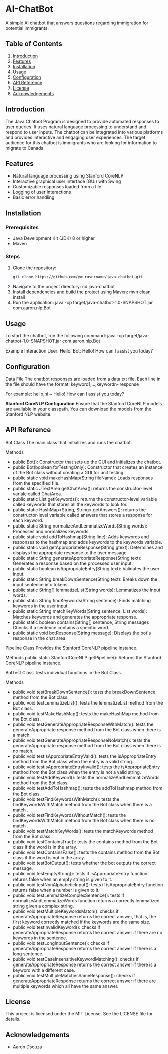 # AI-ChatBot
A simple AI chatbot that answers questions regarding immigration for potential immigrants.

## Table of Contents
1. [Introduction](#introduction)
2. [Features](#features)
3. [Installation](#installation)
4. [Usage](#usage)
5. [Configuration](#configuration)
6. [API Reference](#api-reference)
7. [License](#license)
8. [Acknowledgements](#acknowledgements)

## Introduction
The Java Chatbot Program is designed to provide automated responses to user queries. It uses natural language processing to understand and respond to user inputs. The chatbot can be integrated into various platforms and provides interactive and engaging user experiences. The target audience for this chatbot is immigrants who are looking for information to migrate to Canada.

## Features
- Natural language processing using Stanford CoreNLP
- Interactive graphical user interface (GUI) with Swing
- Customizable responses loaded from a file
- Logging of user interactions
- Basic error handling

## Installation
### Prerequisites
- Java Development Kit (JDK) 8 or higher
- Maven

### Steps
1. Clone the repository:
   ```bash
   git clone https://github.com/yourusername/java-chatbot.git
2. Navigate to the project directory:
   cd java-chatbot
4. Install dependencies and build the project using Maven:
   mvn clean install
5. Run the application:
   java -cp target/java-chatbot-1.0-SNAPSHOT.jar com.aaron.nlp.Bot

## Usage
To start the chatbot, run the following command:
java -cp target/java-chatbot-1.0-SNAPSHOT.jar com.aaron.nlp.Bot

Example Interaction
User: Hello!
Bot: Hello! How can I assist you today?

## Configuration
Data File
The chatbot responses are loaded from a data.txt file. Each line in the file should have the format:
keyword1,...,keywordn~response

For example:
hello,hi ~ Hello! How can I assist you today?

**Stanford CoreNLP Configuration**
Ensure that the Stanford CoreNLP models are available in your classpath. You can download the models from the Stanford NLP website.

## API Reference
Bot Class
The main class that initializes and runs the chatbot.

Methods
- public Bot(): Constructor that sets up the GUI and initializes the chatbot.
- public Bot(boolean forTestingOnly): Constructor that creates an instance of the Bot class without creating a GUI for unit testing.
- public static void makeHashMap(String fileName): Loads responses from the specified file.
- public static JTextArea getChatArea(): returns the constructor-level variale called ChatArea.
- public static List<String> getKeywords(): returns the constructor-level variable called keywords that stores all the keywords to look for.
- public static HashMap<String, String> getAnswers(): returns the constructor-level variable called answers that stores a response for each keyword. 
- public static String normalizeAndLemmatizeWords(String words): Processes and normalizes keywords.
- public static void addToHashmap(String line): Adds keywords and responses to the hashmap and adds keywords to the keywords variable.
- public static void getAppropriateResponse(String gtext): Determines and displays the appropriate response to the user message.
- public static String generateAppropriateResponse(String text): Generates a response based on the processed user input.
- public static boolean isAppropriateEntry(String text): Validates the user input.
- public static String breakDownSentence(String text): Breaks down the input sentence into tokens.
- public static String[] lemmatizeList(String words): Lemmatizes the input words.
- public static String findKeywords(String sentence): Finds matching keywords in the user input.
- public static String matchKeyWords(String sentence, List<String> words): Matches keywords and generates the appropriate response.
- public static boolean contains(String[] sentence, String message): Checks if a sentence contains a specific word.
- public static void botResponse(String message): Displays the bot's response in the chat area.

Pipeline Class
Provides the Stanford CoreNLP pipeline instance.

Methods
public static StanfordCoreNLP getPipeLine(): Returns the Stanford CoreNLP pipeline instance.

BotTest Class
Tests individual functions in the Bot Class.

Methods
- public void testBreakDownSentence(): tests the breakDownSentence method from the Bot class.
- public void testLemmatizeList(): tests the lemmatizeList method from the Bot class.
- public void testMakeHashMap(): tests the makeHashMap method from the Bot class.
- public void testGenerateAppropriateResponseWithMatch(): tests the generateAppropriate response method from the Bot class when there is a match.
- public void testGenerateAppropriateResponseNoMatch(): tests the generateAppropriate response method from the Bot class when there is no match.
- public void testIsAppropriateEntryValid(): tests the isAppropriateEntry method from the Bot class when the entry is a valid string.
- public void testIsAppropriateEntryInvalid(): tests the isAppropriateEntry method from the Bot class when the entry is not a valid string.
- public void testAddKeyword(): tests the normalizeAndLemmatizeWords method from the Bot class.
- public void testAddToHashmap(): tests the addToHashmap method from the Bot class.
- public void testFindKeywordsWithMatch(): tests the findKeywordsWithMatch method from the Bot class when there is a match .
- public void testFindKeywordsWithoutMatch(): tests the findKeywordsWithMatch method from the Bot class when there is no match .
- public void testMatchKeyWords(): tests the matchKeywords method from the Bot class.
- public void testContainsTrue(): tests the contains method from the Bot class if the word is in the array.
- public void testContainsFalse(): tests the contains method from the Bot class if the word is not in the array.
- public void testBotOutput(): tests whether the bot outputs the correct message. 
- public void testEmptyString(): tests if isAppropriateEntry function returns false when an empty string is given to it.
- public void testNonAlphabeticInput(): tests if isAppropriateEntry function returns false when a number is given to it.
- public void testLemmatizeComplexSentence(): tests if normalizeAndLemmatizeWords function returns a correctly lemmatized string given a complex string.
- public void testMultipleKeywordsMatch(): checks if generateAppropriateResponse returns the correct answer, that is, the first keyword correctly matched if the keywords are the same size.
- public void testInvalidKeyword(): checks if generateAppropriateResponse returns the correct answer if there are no keywords in the sentence.
- public void testLongInputSentence(): checks if generateAppropriateResponse returns the correct answer if there is a long sentence.
- public void testCaseInsensitiveKeywordMatching(): checks if generateAppropriateResponse returns the correct answer if there is a keyword with a different case.
- public void testMultipleMatchesSameResponse(): checks if generateAppropriateResponse returns the correct answer if there are multiple keywords which all have the same answer.

## License
This project is licensed under the MIT License. See the LICENSE file for details.

## Acknowledgements
- Aaron Dsouza
